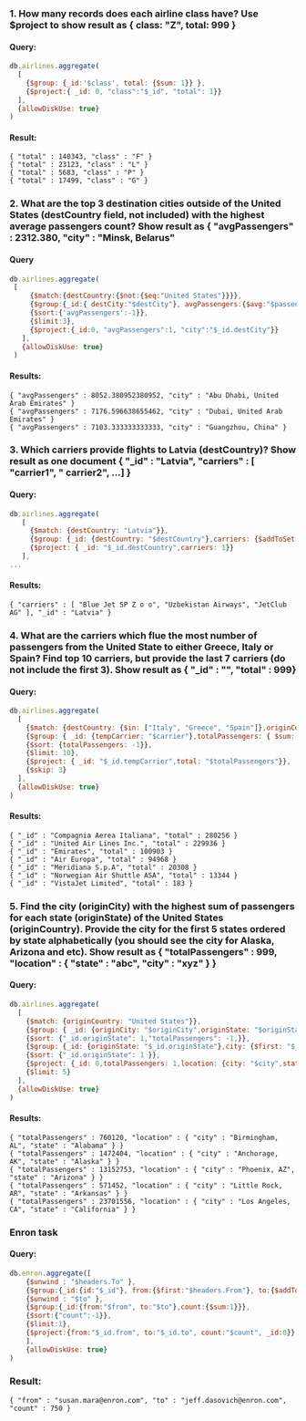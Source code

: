 ### 1.	How many records does each airline class have? Use $project to show result as { class: "Z", total: 999 }
#### Query:
```javascript
db.airlines.aggregate(
  [
    {$group: {_id:'$class', total: {$sum: 1}} },
    {$project:{ _id: 0, "class":"$_id", "total": 1}}
  ],
  {allowDiskUse: true}
)
```
#### Result:
```
{ "total" : 140343, "class" : "F" }
{ "total" : 23123, "class" : "L" }
{ "total" : 5683, "class" : "P" }
{ "total" : 17499, "class" : "G" }
```
### 2.	What are the top 3 destination cities outside of the United States (destCountry field, not included) with the highest average passengers count? Show result as { "avgPassengers" : 2312.380, "city" : "Minsk, Belarus" 
#### Query
```javascript
db.airlines.aggregate(
 [
     {$match:{destCountry:{$not:{$eq:"United States"}}}},
     {$group:{_id:{ destCity:"$destCity"}, avgPassengers:{$avg:"$passengers"}}},
     {$sort:{'avgPassengers':-1}},
     {$limit:3},
     {$project:{_id:0, "avgPassengers":1, "city":"$_id.destCity"}}
   ],
   {allowDiskUse: true}
 )
```
#### Results:
```
{ "avgPassengers" : 8052.380952380952, "city" : "Abu Dhabi, United Arab Emirates" }
{ "avgPassengers" : 7176.596638655462, "city" : "Dubai, United Arab Emirates" }
{ "avgPassengers" : 7103.333333333333, "city" : "Guangzhou, China" }
```
### 3.	Which carriers provide flights to Latvia (destCountry)? Show result as one document { "_id" : "Latvia", "carriers" : [ "carrier1", " carrier2", …] }
#### Query:
```javascript
db.airlines.aggregate(
   [
     {$match: {destCountry: "Latvia"}},
     {$group: {_id: {destCountry: "$destCountry"},carriers: {$addToSet: "$carrier"}}},
     {$project: { _id: "$_id.destCountry",carriers: 1}}
   ],
...
```
#### Results:
```
{ "carriers" : [ "Blue Jet SP Z o o", "Uzbekistan Airways", "JetClub AG" ], "_id" : "Latvia" }
```
### 4.	What are the carriers which flue the most number of passengers from the United State to either Greece, Italy or Spain? Find top 10 carriers, but provide the last 7 carriers (do not include the first 3). Show result as { "_id" : "<carrier>", "total" : 999}
#### Query:
```javascript
db.airlines.aggregate(
  [
    {$match: {destCountry: {$in: ["Italy", "Greece", "Spain"]},originCountry: "United States"}},
    {$group: { _id: {tempCarrier: "$carrier"},totalPassengers: { $sum: "$passengers"}}},
    {$sort: {totalPassengers: -1}},
    {$limit: 10},
    {$project: { _id: "$_id.tempCarrier",total: "$totalPassengers"}},
    {$skip: 3}
  ],
  {allowDiskUse: true}
)
```
#### Results:
```
{ "_id" : "Compagnia Aerea Italiana", "total" : 280256 }
{ "_id" : "United Air Lines Inc.", "total" : 229936 }
{ "_id" : "Emirates", "total" : 100903 }
{ "_id" : "Air Europa", "total" : 94968 }
{ "_id" : "Meridiana S.p.A", "total" : 20308 }
{ "_id" : "Norwegian Air Shuttle ASA", "total" : 13344 }
{ "_id" : "VistaJet Limited", "total" : 183 }
```
### 5.	Find the city (originCity) with the highest sum of passengers for each state (originState) of the United States (originCountry). Provide the city for the first 5 states ordered by state alphabetically (you should see the city for Alaska, Arizona and etc). Show result as { "totalPassengers" : 999, "location" : { "state" : "abc", "city" : "xyz" } } 
#### Query:
```javascript
db.airlines.aggregate(
  [
    {$match: {originCountry: "United States"}},
    {$group: { _id: {originCity: "$originCity",originState: "$originState"},totalPassengers: {$sum: "$passengers"}}},
    {$sort: {"_id.originState": 1,"totalPassengers": -1,}},
    {$group: {_id: {originState: "$_id.originState"},city: {$first: "$_id.originCity"},totalPassengers: { $max: "$totalPassengers"}}},
    {$sort: {"_id.originState": 1 }},
    {$project: {_id: 0,totalPassengers: 1,location: {city: "$city",state: "$_id.originState"}}},
    {$limit: 5}
  ],
  {allowDiskUse: true}
)
```
#### Results:
```
{ "totalPassengers" : 760120, "location" : { "city" : "Birmingham, AL", "state" : "Alabama" } }
{ "totalPassengers" : 1472404, "location" : { "city" : "Anchorage, AK", "state" : "Alaska" } }
{ "totalPassengers" : 13152753, "location" : { "city" : "Phoenix, AZ", "state" : "Arizona" } }
{ "totalPassengers" : 571452, "location" : { "city" : "Little Rock, AR", "state" : "Arkansas" } }
{ "totalPassengers" : 23701556, "location" : { "city" : "Los Angeles, CA", "state" : "California" } }
```
### Enron task
#### Query:
```javascript
db.enron.aggregate([
    {$unwind : "$headers.To" },
    {$group:{_id:{id:"$_id"}, from:{$first:"$headers.From"}, to:{$addToSet: "$headers.To"}}},
    {$unwind : "$to" },
    {$group:{_id:{from:"$from", to:"$to"},count:{$sum:1}}},
    {$sort:{"count":-1}},
    {$limit:1},
    {$project:{from:"$_id.from", to:"$_id.to", count:"$count", _id:0}}
    ],
    {allowDiskUse: true}
)
```
### Result:
```
{ "from" : "susan.mara@enron.com", "to" : "jeff.dasovich@enron.com", "count" : 750 }
```
